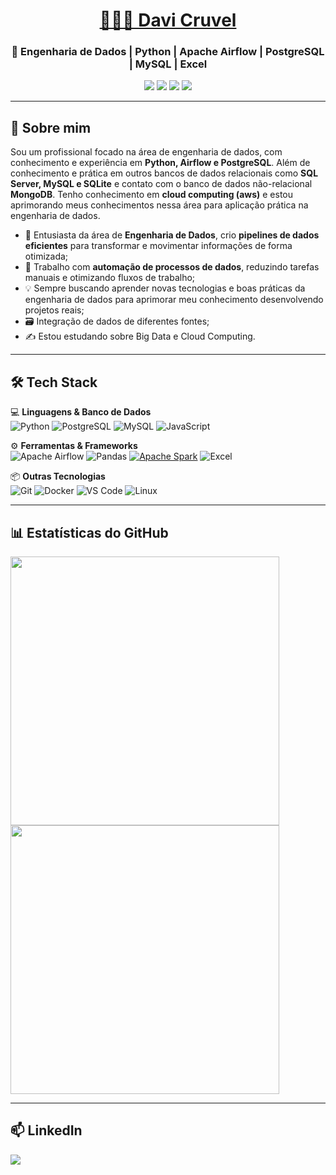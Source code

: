 <h1 align="center"><a href="https://www.linkedin.com/in/davicruvel/" target="_blank">👨🏻‍💻 Davi Cruvel</a></h1>
<h3 align="center">🎲 Engenharia de Dados | Python | Apache Airflow | PostgreSQL | MySQL | Excel</h3>

<p align="center">
  <img src="https://img.shields.io/badge/Python-3776AB?style=for-the-badge&logo=python&logoColor=FFD43B"/>
  <img src="https://img.shields.io/badge/PostgreSQL-316192?style=for-the-badge&logo=postgresql&logoColor=white"/>
  <img src="https://img.shields.io/badge/Apache%20Airflow-017CEE?style=for-the-badge&logo=apache-airflow&logoColor=black"/>
  <img src="https://img.shields.io/badge/mysql-4479A1.svg?style=for-the-badge&logo=mysql&logoColor=black"/>
</p>

---

## 🔎 **Sobre mim**
Sou um profissional focado na área de engenharia de dados, com conhecimento e experiência em **Python, Airflow e PostgreSQL**. Além de conhecimento e prática em outros bancos de dados
relacionais como **SQL Server, MySQL e SQLite** e contato com o banco de dados não-relacional **MongoDB**. Tenho conhecimento em **cloud computing (aws)** e estou aprimorando meus conhecimentos
nessa área para aplicação prática na engenharia de dados. 

- 🎯 Entusiasta da área de **Engenharia de Dados**, crio **pipelines de dados eficientes** para transformar e movimentar informações de forma otimizada;
- 🚀 Trabalho com **automação de processos de dados**, reduzindo tarefas manuais e otimizando fluxos de trabalho;
- 💡 Sempre buscando aprender novas tecnologias e boas práticas da engenharia de dados para aprimorar meu conhecimento desenvolvendo projetos reais;
- 🗃️ Integração de dados de diferentes fontes;
- ✍️ Estou estudando sobre Big Data e Cloud Computing.

---

## 🛠️ **Tech Stack**
💻 **Linguagens & Banco de Dados**  
![Python](https://img.shields.io/badge/Python-3776AB?style=&logo=python&logoColor=FFD43B)
![PostgreSQL](https://img.shields.io/badge/PostgreSQL-316192?style=&logo=postgresql&logoColor=white)
![MySQL](https://img.shields.io/badge/MySQL-005C84?style=&logo=mysql&logoColor=black)
![JavaScript](https://img.shields.io/badge/JavaScript-323330?style=&logo=javascript&logoColor=F7DF1E)

⚙️ **Ferramentas & Frameworks**  
![Apache Airflow](https://img.shields.io/badge/Apache%20Airflow-017CEE?style=&logo=apache-airflow&logoColor=black)
![Pandas](https://img.shields.io/badge/Pandas-150458?style=&logo=pandas&logoColor=white)
[![Apache Spark](https://img.shields.io/badge/Apache_Spark-E25A1C?logo=apache-spark&logoColor=white)](https://spark.apache.org/)
![Excel](https://img.shields.io/badge/Microsoft_Excel-217346?style=&logo=microsoft-excel&logoColor=black)

📦 **Outras Tecnologias**  
![Git](https://img.shields.io/badge/Git-F05032?style=&logo=git&logoColor=white)
![Docker](https://img.shields.io/badge/Docker-2496ED?style=&logo=docker&logoColor=white)
![VS Code](https://img.shields.io/badge/VS_Code-007ACC?logo=visual-studio-code&logoColor=white)
![Linux](https://img.shields.io/badge/Linux-FCC624?style=&logo=linux&logoColor=black)

---

## 📊 **Estatísticas do GitHub**
<p>
  <img width="430px" src="https://github-readme-stats.vercel.app/api?username=DaviRic&show_icons=true&theme=dark"/>  
  <img width="430px" src="https://github-readme-stats.vercel.app/api/top-langs/?username=DaviRic&layout=compact&langs_count=8&theme=dark"/>
</p>

---

## 📫 **LinkedIn**
<p align="left">
  <a href="https://www.linkedin.com/in/davicruvel/" target="_blank">
    <img src="https://img.shields.io/badge/LinkedIn-0A66C2?style=for-the-badge&logo=linkedin&logoColor=white"/>
  </a>
</p>

